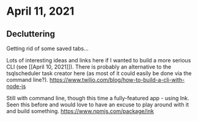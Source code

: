 # April 11, 2021

## Decluttering

Getting rid of some saved tabs...

Lots of interesting ideas and links here if I wanted to build a more serious CLI (see [[April 10, 2021]]).  There is probably an alternative to the tsqlscheduler task creator here (as most of it could easily be done via the command line?).
https://www.twilio.com/blog/how-to-build-a-cli-with-node-js

Still with command line, though this time a fully-featured app - using Ink.  Seen this before and would love to have an excuse to play around with it and build something.
https://www.npmjs.com/package/ink
